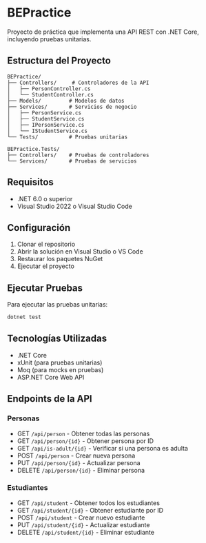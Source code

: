 # BEPractice

Proyecto de práctica que implementa una API REST con .NET Core, incluyendo pruebas unitarias.

## Estructura del Proyecto

```
BEPractice/
├── Controllers/     # Controladores de la API
│   ├── PersonController.cs
│   └── StudentController.cs
├── Models/         # Modelos de datos
├── Services/       # Servicios de negocio
│   ├── PersonService.cs
│   ├── StudentService.cs
│   ├── IPersonService.cs
│   └── IStudentService.cs
└── Tests/          # Pruebas unitarias

BEPractice.Tests/
├── Controllers/    # Pruebas de controladores
└── Services/       # Pruebas de servicios
```

## Requisitos

- .NET 6.0 o superior
- Visual Studio 2022 o Visual Studio Code

## Configuración

1. Clonar el repositorio
2. Abrir la solución en Visual Studio o VS Code
3. Restaurar los paquetes NuGet
4. Ejecutar el proyecto

## Ejecutar Pruebas

Para ejecutar las pruebas unitarias:

```bash
dotnet test
```

## Tecnologías Utilizadas

- .NET Core
- xUnit (para pruebas unitarias)
- Moq (para mocks en pruebas)
- ASP.NET Core Web API

## Endpoints de la API

### Personas
- GET `/api/person` - Obtener todas las personas
- GET `/api/person/{id}` - Obtener persona por ID
- GET `/api/is-adult/{id}` - Verificar si una persona es adulta
- POST `/api/person` - Crear nueva persona
- PUT `/api/person/{id}` - Actualizar persona
- DELETE `/api/person/{id}` - Eliminar persona

### Estudiantes
- GET `/api/student` - Obtener todos los estudiantes
- GET `/api/student/{id}` - Obtener estudiante por ID
- POST `/api/student` - Crear nuevo estudiante
- PUT `/api/student/{id}` - Actualizar estudiante
- DELETE `/api/student/{id}` - Eliminar estudiante 
